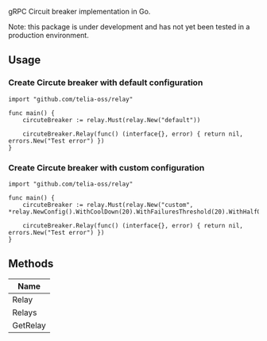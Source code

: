 gRPC Circuit breaker implementation in Go.

Note: this package is under development and has not yet been tested in a production environment.

## Usage

### Create Circute breaker with default configuration
```
import "github.com/telia-oss/relay"

func main() {
    circuteBreaker := relay.Must(relay.New("default"))

    circuteBreaker.Relay(func() (interface{}, error) { return nil, errors.New("Test error") })
}
```

### Create Circute breaker with custom configuration
```
import "github.com/telia-oss/relay"

func main() {
    circuteBreaker := relay.Must(relay.New("custom", *relay.NewConfig().WithCoolDown(20).WithFailuresThreshold(20).WithHalfOpenRequestsQuota(30).WithSuccessesThreshold(10)))

    circuteBreaker.Relay(func() (interface{}, error) { return nil, errors.New("Test error") })
}
```

## Methods

| Name          | 
| ------------- | 
| Relay         |
| Relays        | 
| GetRelay      | 
